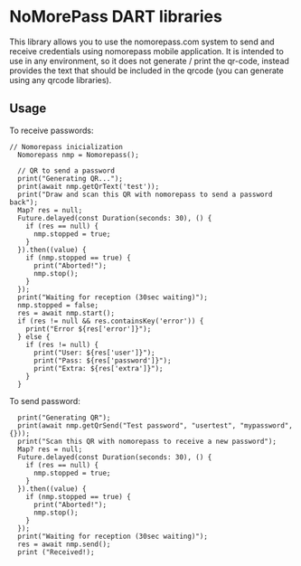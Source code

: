 # NoMorePass DART libraries

This library allows you to use the nomorepass.com system to send and
receive credentials using nomorepass mobile application. It is intended 
to use in any environment, so it does not generate / print the qr-code, 
instead provides the text that should be included in the qrcode 
(you can generate using any qrcode libraries).

## Usage

To receive passwords:

```
// Nomorepass inicialization
  Nomorepass nmp = Nomorepass();
  
  // QR to send a password
  print("Generating QR...");
  print(await nmp.getQrText('test'));
  print("Draw and scan this QR with nomorepass to send a password back");
  Map? res = null;
  Future.delayed(const Duration(seconds: 30), () {
    if (res == null) {
      nmp.stopped = true;
    }
  }).then((value) {
    if (nmp.stopped == true) {
      print("Aborted!");
      nmp.stop();
    }
  });
  print("Waiting for reception (30sec waiting)");
  nmp.stopped = false;
  res = await nmp.start();
  if (res != null && res.containsKey('error')) {
    print("Error ${res['error']}");
  } else {
    if (res != null) {
      print("User: ${res['user']}");
      print("Pass: ${res['password']}");
      print("Extra: ${res['extra']}");
    }
  }
```

To send password:

```
  print("Generating QR");
  print(await nmp.getQrSend("Test password", "usertest", "mypassword", {}));
  print("Scan this QR with nomorepass to receive a new password");
  Map? res = null;
  Future.delayed(const Duration(seconds: 30), () {
    if (res == null) {
      nmp.stopped = true;
    }
  }).then((value) {
    if (nmp.stopped == true) {
      print("Aborted!");
      nmp.stop();
    }
  });
  print("Waiting for reception (30sec waiting)");
  res = await nmp.send();
  print ("Received!);
```
